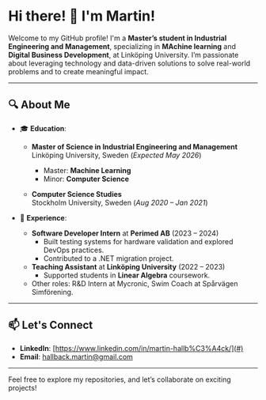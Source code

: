 # Hi there! 👋 I'm Martin!

Welcome to my GitHub profile! I'm a **Master’s student in Industrial Engineering and Management**, specializing in **MAchine learning** and **Digital Business Development**, at Linköping University. I’m passionate about leveraging technology and data-driven solutions to solve real-world problems and to create meaningful impact.  

---

## 🔍 About Me  

- 🎓 **Education**:  
  - **Master of Science in Industrial Engineering and Management**  
    Linköping University, Sweden (*Expected May 2026*)  
    - Master: **Machine Learning**
    - Minor: **Computer Science**  

  - **Computer Science Studies**  
    Stockholm University, Sweden (*Aug 2020 – Jan 2021*)  

- 💼 **Experience**:  
  - **Software Developer Intern** at **Perimed AB** (2023 – 2024)  
    - Built testing systems for hardware validation and explored DevOps practices.  
    - Contributed to a .NET migration project.
  - **Teaching Assistant** at **Linköping University** (2022 – 2023)  
    - Supported students in **Linear Algebra** coursework.  
  - Other roles: R&D Intern at Mycronic, Swim Coach at Spårvägen Simförening.  

---

## 📫 Let's Connect  
 
- **LinkedIn**: [https://www.linkedin.com/in/martin-hallb%C3%A4ck/](#)  
- **Email**: [hallback.martin@gmail.com](mailto:hallback.martin@gmail.com.com)  

---

Feel free to explore my repositories, and let’s collaborate on exciting projects!  


